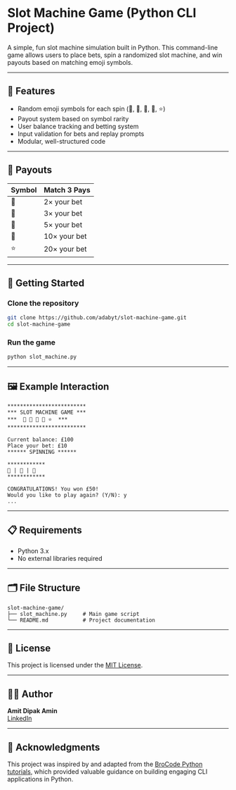 # Slot Machine Game (Python CLI Project)

A simple, fun slot machine simulation built in Python. This command-line game allows users to place bets, spin a randomized slot machine, and win payouts based on matching emoji symbols.

---

## 🎰 Features

- Random emoji symbols for each spin (🍒, 🍉, 🍋, 🔔, ⭐)
- Payout system based on symbol rarity
- User balance tracking and betting system
- Input validation for bets and replay prompts
- Modular, well-structured code

---

## 💸 Payouts

| Symbol | Match 3 Pays |
|--------|--------------|
| 🍒     | 2× your bet  |
| 🍉     | 3× your bet  |
| 🍋     | 5× your bet  |
| 🔔     | 10× your bet |
| ⭐     | 20× your bet |

---

## 🚀 Getting Started

### Clone the repository

```bash
git clone https://github.com/adabyt/slot-machine-game.git
cd slot-machine-game
```

### Run the game

```bash
python slot_machine.py
```

---

## 🖼️ Example Interaction

```plaintext
*************************
*** SLOT MACHINE GAME ***
***  🍒 🍉 🍋 🔔 ⭐  ***
*************************

Current balance: £100
Place your bet: £10
****** SPINNING ******

************
🍋 | 🍋 | 🍋
************

CONGRATULATIONS! You won £50!
Would you like to play again? (Y/N): y
...
```

---

## 📋 Requirements

- Python 3.x
- No external libraries required

---

## 🗂️ File Structure

```
slot-machine-game/
├── slot_machine.py     # Main game script
└── README.md           # Project documentation
```

---

## 📝 License

This project is licensed under the [MIT License](https://opensource.org/licenses/MIT).

---

## 🙋‍♂️ Author

**Amit Dipak Amin**  
[LinkedIn](https://www.linkedin.com/in/amitdipakamin)

---

## 🙏 Acknowledgments

This project was inspired by and adapted from the [BroCode Python tutorials](https://www.youtube.com/c/BroCodez), which provided valuable guidance on building engaging CLI applications in Python.